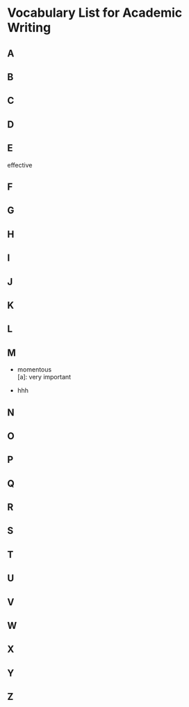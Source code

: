 # Vocabulary List for Academic Writing

## A

## B

## C

## D

## E

effective

## F

## G

## H

## I

## J

## K

## L

## M

* momentous   
    [a]: very important

* hhh


## N

## O

## P

## Q

## R

## S

## T

## U

## V

## W

## X

## Y

## Z
